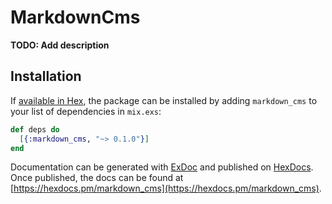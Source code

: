 # MarkdownCms

**TODO: Add description**

## Installation

If [available in Hex](https://hex.pm/docs/publish), the package can be installed
by adding `markdown_cms` to your list of dependencies in `mix.exs`:

```elixir
def deps do
  [{:markdown_cms, "~> 0.1.0"}]
end
```

Documentation can be generated with [ExDoc](https://github.com/elixir-lang/ex_doc)
and published on [HexDocs](https://hexdocs.pm). Once published, the docs can
be found at [https://hexdocs.pm/markdown_cms](https://hexdocs.pm/markdown_cms).

